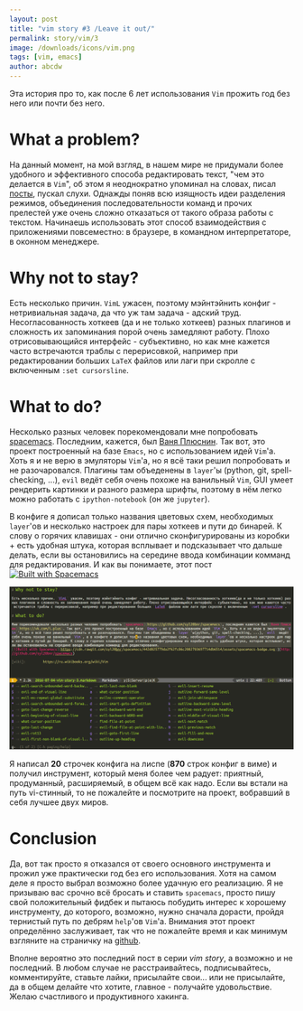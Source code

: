 ```yaml
---
layout: post
title: "vim story #3 /Leave it out/"
permalink: story/vim/3
image: /downloads/icons/vim.png
tags: [vim, emacs]
author: abcdw
---
```


Эта история про то, как после 6 лет использования `Vim` прожить год без него или почти без него.

# What a problem?

На данный момент, на мой взгляд, в нашем мире не придумали более удобного и эффективного способа редактировать текст, "чем это делается в `Vim`", об этом я неоднократно упоминал на словах, писал [посты](story/vim/1), пускал слухи. Однажды поняв всю изящность идеи разделения режимов, объединения последовательности команд и прочих прелестей уже очень сложно отказаться от такого образа работы с текстом. Начинаешь использовать этот способ взаимодействия с приложениями повсеместно: в браузере, в командном интерпретаторе, в оконном менеджере.

# Why not to stay?

Есть несколько причин. `VimL` ужасен, поэтому мэйнтэйнить конфиг - нетривиальная задача, да что уж там задача - адский труд. Несогласованность хоткеев (да и не только хоткеев) разных плагинов и сложность их запоминания порой очень замедляют работу. Плохо отрисовывающийся интерфейс - субъективно, но как мне кажется часто встречаются траблы с перерисовкой, например при редактировании больших `LaTeX` файлов или лаги при скролле с включенным `:set cursorsline`.

# What to do?

Несколько разных человек порекомендовали мне попробовать [spacemacs](https:/g/ithub.com/syl20bnr/spacemacs). Последним, кажется, был [Ваня Плюснин](https://vk.com/i.plus). Так вот, это проект построенный на базе `Emacs`, но с использованием идей `Vim`'а. Хоть я и не верю в эмуляторы `Vim`'а, но я всё таки решил попробовать и не разочаровался. Плагины там объеденены в `layer`'ы (python, git, spell-checking, ...), `evil` ведёт себя очень похоже на ванильный `Vim`, GUI умеет рендерить картинки и разного размера шрифты, поэтому в нём легко можно работать с `ipython-notebook` (он же `jupyter`).

В конфиге я дописал только названия цветовых схем, необходимых `layer`'ов и несколько настроек для пары хоткеев и пути до бинарей. К слову о горячих клавишах - они отлично сконфигурированы из коробки + есть удобная штука, которая всплывает и подсказывает что дальше делать, если вы остановились на середине ввода комбинации комманд для редактирования.
И как вы понимаете, этот пост 
[![Built with Spacemacs](https://cdn.rawgit.com/syl20bnr/spacemacs/442d025779da2f62fc86c2082703697714db6514/assets/spacemacs-badge.svg)](http://github.com/syl20bnr/spacemacs)

[![vim][spacemacs]][spacemacs]

Я написал **20** строчек конфига на лиспе (**870** строк конфиг в виме) и получил инструмент, который меня более чем радует: приятный, продуманный, расширяемый, в общем всё как надо. Если вы встали на путь vi-стинный, то не пожалейте и посмотрите на проект, вобравший в себя лучшее двух миров.

# Conclusion

Да, вот так просто я отказался от своего основного инструмента и прожил уже практически год без его использования. Хотя на самом деле я просто выбрал возможно более удачную его реализацию. Я не призываю вас срочно всё бросать и ставить `spacemacs`, просто пишу свой положительный фидбек и пытаюсь побудить интерес к хорошему инструменту, до которого, возможно, нужно сначала дорасти, пройдя тернистый путь по дебрям `help`'ов `Vim`'а. Внимания этот проект определённо заслуживает, так что не пожалейте время и как минимум взгляните на страничку на [github](https://github.com/syl20bnr/spacemacs).

Вполне вероятно это последний пост в серии *vim story*, а возможно и не последний. В любом случае не расстраивайтесь, подписывайтесь, комментируйте, ставьте лайки, присылайте свои... или не присылайте, да в общем делайте что хотите, главное - получайте удовольствие. Желаю счастливого и продуктивного хакинга.

[wiki]:         https://ru.wikibooks.org/wiki/Vim
[spacemacs]:    /downloads/vimstory/spacemacs.png
